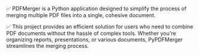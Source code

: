 ✅ PDFMerger is a Python application designed to simplify the process of merging multiple PDF files into a single, cohesive document.

✅ This project provides an efficient solution for users who need to combine PDF documents without the hassle of complex tools.
    Whether you're organizing reports, presentations, or various documents, PyPDFMerger streamlines the merging process.


